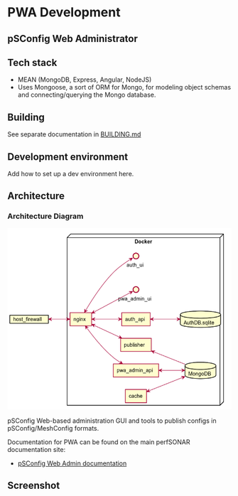 # PWA Development
## pSConfig Web Administrator


## Tech stack
 * MEAN (MongoDB, Express, Angular, NodeJS)
 * Uses Mongoose, a sort of ORM for Mongo, for modeling object schemas and connecting/querying the Mongo database.


## Building

See separate documentation in [BUILDING.md](BUILDING.md)

## Development environment

Add how to set up a dev environment here.

## Architecture
### Architecture Diagram
![Alt text](docs/pwa-architecture.png "pwa architecture")


pSConfig Web-based administration GUI and tools to publish configs in pSConfig/MeshConfig formats.

Documentation for PWA can be found on the main perfSONAR documentation site:

* [pSConfig Web Admin documentation](http://docs.perfsonar.net/pwa.html)

## Screenshot

